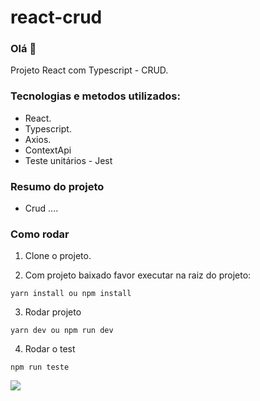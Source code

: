 # react-crud


### Olá 👋
Projeto React com Typescript - CRUD.

### Tecnologias e metodos utilizados:

- React.
- Typescript.
- Axios.
- ContextApi
- Teste unitários - Jest

### Resumo do projeto

 - Crud ....

### Como rodar

1) Clone o projeto.

2) Com projeto baixado favor executar na raiz do projeto:

`yarn install ou npm install`

3) Rodar projeto

`yarn dev ou npm run dev`

4) Rodar o test
 
`npm run teste`


 [<img src="https://img.shields.io/badge/linkedin-%230077B5.svg?&style=for-the-badge&logo=linkedin&logoColor=white" />](https://www.linkedin.com/in/hyuri-miranda-cortes-69790666/) 
